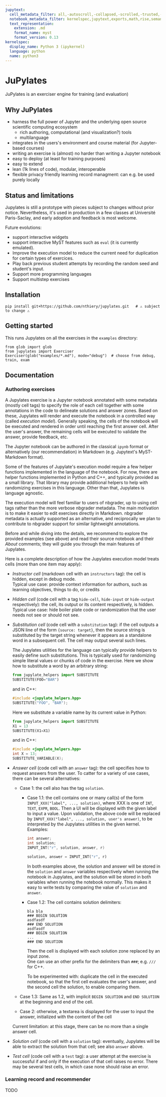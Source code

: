 ```yaml
---
jupytext:
  cell_metadata_filter: all,-autoscroll,-collapsed,-scrolled,-trusted,-ExecuteTime,-jp-MarkdownHeadingCollapsed,-editable,-deletable
  notebook_metadata_filter: kernelspec,jupytext,exports,math,rise,semantic,-jupytext.text_representation.jupytext_version
  text_representation:
    extension: .md
    format_name: myst
    format_version: 0.13
kernelspec:
  display_name: Python 3 (ipykernel)
  language: python
  name: python3
---
```


# JuPylates

JuPylates is an exerciser engine for training (and evaluation)

## Why JuPylates

- harness the full power of Jupyter and the underlying open source
  scientific computing ecosystem
    - rich authoring, computational (and visualization?) tools
    - multilanguage
- integrates in the users's environment and course material (for Jupyter-based courses)
- writing an exercise is (almost) no harder than writing a Jupyter notebook
- easy to deploy (at least for training purposes)
- easy to extend
- lean (1k lines of code), modular, interoperable
- flexible privacy friendly learning record managment: can e.g. be used purely locally

## Status and limitations

Jupylates is still a prototype with pieces subject to changes without
prior notice. Nevertheless, it's used in production in a few classes
at Université Paris-Saclay, and early adoption and feedback is most
welcome.


Future evolutions:
- support interactive widgets
- support interactive MyST features such as `eval` (it is currently
  emulated).
- Improve the execution model to reduce the current need for
  duplication for certain types of exercices.
- Play back previous student attempts by recording the random seed and
  student's input.
- Support more programming languages
- Support multistep exercises

## Installation

```
pip install git+https://github.com/nthiery/jupylates.git   # ⚠️ subject to change ⚠️
```

## Getting started

This runs Jupylates on all the exercises in the `examples` directory:

```{code-cell}
from glob import glob
from jupylates import Exerciser
Exerciser(glob("examples/*.md"), mode="debug")  # choose from debug, train, exam
```

## Documentation

### Authoring exercises

A Jupylates exercise is a Jupyter notebook annotated with some
metadata (mostly cell tags) to specify the role of each cell together
with some annotations in the code to delineate solutions and answer
zones. Based on these, Jupylates will render and execute the notebook
in a controlled way (called *execution model*). Generally speaking,
the cells of the notebook will be executed and rendered in order until
reaching the first answer cell. After the user's answer, the remaining
cells will be executed to validate the answer, provide feedback, etc.

The Jupyter notebook can be authored in the classical `ipynb` format
or alternatively (our recommendation) in Markdown (e.g. Jupytext's
MyST-Markdown format).

<div class="alert alert-info">

Some of the features of Jupylate's execution model require a few
helper functions implemented in the language of the notebook. For now,
there are helper functions implemented in Python and C++, and
typically provided as a small library. That library may provide
additional helpers to help with randomizing exercises in this
language. Other than that, Jupylates is language agnostic.

</div>

<div class="alert alert-info">

The execution model will feel familiar to users of nbgrader, up to
using cell tags rather than the more verbose nbgrader metadata. The
main motivation is to make it easier to edit exercises directly in
Markdown. nbgrader metadata is actually supported as an alternative,
and reciprocally we plan to contribute to nbgrader support for similar
lightweight annotations.

</div>

<div class="alert alert-primary">

Before and while diving into the details, we recommend to explore the
provided examples (see above) and read their source notebook and their
*About* comments; they will guide you through the main features of
Jupylates.

</div>

Here is a complete description of how the Jupylates execution model
treats cells (more than one item may apply):

-   *Instructor cell* (markdown cell with an `instructors` tag): the
    cell is hidden, except in debug mode.  
    Typical use case: provide context information for authors, such as
    learning objectives, things to do, or credits

-   *Hidden cell* (code cell with a tag `hide-cell`, `hide-input` or
    `hide-output` respectively): the cell, its output
    or its content respectively, is hidden.  
    Typical use case: hide boiler plate code or randomization that the
    user needs not see or should not see.

-   *Substitution cell* (code cell with a `substitution` tag): if the
    cell outputs a JSON line of the form `{source: target}`, then the
    source string is substituted by the target string whenever it
    appears as a standalone word in a subsequent cell. The cell may
    output several such lines.
	
	The Jupylates utilities for the language can typically provide
    helpers to easily define such substitutions. This is typically
    used for randomizing simple literal values or chunks of code in
    the exercise. Here we show how to substitute a word by an
    arbitrary string:
	``` python
	from jupylate_helpers import SUBSTITUTE
	SUBSTITUTE(FOO="BAR")
	```
	and in C++:
	``` c++
	#include <jupylate_helpers.hpp>
	SUBSTITUTE("FOO", "BAR");
	```

    Here we substitute a variable name by its current value in Python:
	``` python
	from jupylate_helpers import SUBSTITUTE
	X1 = 13
	SUBSTITUTE(X1=X1)
	```
	and in C++:
	``` c++
	#include <jupylate_helpers.hpp>
	int X = 13; 
	SUBSTITUTE_VARIABLE(X);
	```

-   *Answer cell* (code cell with an `answer` tag): the cell specifies
    how to request answers from the user. To catter for a variety of
    use cases, there can be several alternatives:
    -   Case 1: the cell also has the tag `solution`.
        -   Case 1.1: the cell contains one or many call(s) of the
            form `INPUT_XXX("label", ..., solution)`, where XXX is one
            of `INT`, `TEXT`, `EXPR`, `BOOL`. Then a UI will be
            displayed with the given label to input a value. Upon
            validation, the above code will be replaced by
            `INPUT_XXX("label", ..., solution, user's answer)`, to be
            interpreted by the Jupylates utilities in the given kernel.  
		    Examples:
            ```c++
            int answer;
            int solution;
            INPUT_INT("r", solution, answer, r)
            ```
            ```python
            solution, answer = INPUT_INT("r", r)
            ```

            In both examples above, the solution and answer will be
			stored in the `solution` and `answer` variables
			respectively when running the notebook in Jupylates, and
			the solution will be stored in both variables when running
			the notebook normally. This makes it easy to write tests
			by comparing the value of `solution` and `answer`.

        -   Case 1.2: The cell contains solution delimiters:
            ```
            bla bla
            ### BEGIN SOLUTION
            asdfasdf
            ### END SOLUTION
            asdfasdf
            ### BEGIN SOLUTION
            ...
            ### END SOLUTION
            ```
            Then the cell is displayed with each solution zone replaced by an input zone.  
            One can use an other prefix for the delimiters than `###`; e.g. `///` for C++.  

            To be experimented with: duplicate the cell in the
            executed notebook, so that the first cell evaluates the
            user's answer, and the second cell the solution, to enable
            comparing them.

       -   Case 1.3: Same as 1.2, with implicit `BEGIN SOLUTION` and
           `END SOLUTION` at the beginning and end of the cell.
        
    -   Case 2: otherwise, a textarea is displayed for the user to
        input the answer, initialized with the content of the cell

    Current limitation: at this stage, there can be no more than a
    single answer cell.


-   *Solution cell* (code cell with a `solution` tag): eventually,
    Jupylates will be able to extract the solution from that cell; see
    also `answer` above.

-   *Test cell* (code cell with a `test` tag): a user attempt at the
    exercise is successful if and only if the execution of that cell
    raises no error. There may be several test cells, in which case
    none should raise an error.

### Learning record and recommender

TODO

<!--
### Demos

A demo is accessible [here](https://jupyter.gitlab.dsi.universite-paris-saclay.fr/jupylates/lab/index.html?path=jupylates_demo.ipynb).
-->
